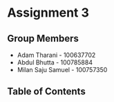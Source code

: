 # Assignment 3

## Group Members

- Adam Tharani - 100637702
- Abdul Bhutta - 100785884
- Milan Saju Samuel - 100757350

## Table of Contents
